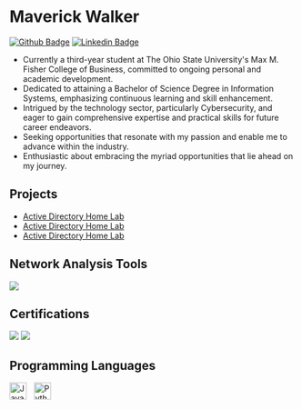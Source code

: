 # Maverick Walker 

[![Github Badge](http://img.shields.io/badge/-Github-black?style=flat-square&logo=github&link=https://github.com/mwbusiness104)](https://github.com/mwbusiness104) 
[![Linkedin Badge](https://img.shields.io/badge/-LinkedIn-blue?style=flat-square&logo=Linkedin&logoColor=white&link=https://github.com/mwbusiness104)](https://github.com/mwbusiness104)



- Currently a third-year student at The Ohio State University's Max M. Fisher College of Business, committed to ongoing personal and academic development.
- Dedicated to attaining a Bachelor of Science Degree in Information Systems, emphasizing continuous learning and skill enhancement.
- Intrigued by the technology sector, particularly Cybersecurity, and eager to gain comprehensive expertise and practical skills for future career endeavors.
- Seeking opportunities that resonate with my passion and enable me to advance within the industry.
- Enthusiastic about embracing the myriad opportunities that lie ahead on my journey.

## Projects
- <a href="https://github.com/mwbusiness104/Active-Directory-Home-Lab-/blob/main/README.md"> Active Directory Home Lab</a>
- <a href="https://github.com/mwbusiness104/Active-Directory-Home-Lab-/blob/main/README.md"> Active Directory Home Lab</a>
- <a href="https://github.com/mwbusiness104/Active-Directory-Home-Lab-/blob/main/README.md"> Active Directory Home Lab</a>
    
</div>

## Network Analysis Tools
<div>
    <img src="https://img.shields.io/badge/-Wireshark-1679A7?&style=for-the-badge&logo=Wireshark&logoColor=white" />

    
</div>

## Certifications

<div>
    <img src="https://img.shields.io/badge/-CCNA-FF0000?&style=for-the-badge&logo=Cisco&logoColor=white" />
    <img src="https://img.shields.io/badge/-CCSK-0052CC?&style=for-the-badge&logo=cloud&logoColor=white"/>


## Programming Languages 

<img align="left" alt="Java" width="30px" style="padding-right:10px;" src="https://cdn.jsdelivr.net/gh/devicons/devicon/icons/java/java-original.svg"/>
<img align="left" alt="Python" width="30px" style="padding-right:10px;" src="https://cdn.jsdelivr.net/gh/devicons/devicon/icons/python/python-plain.svg" />


<!--

## Stats 
<img alt="my stats" src="https://github-readme-stats.vercel.app/api?username=mwbusiness104"/>


